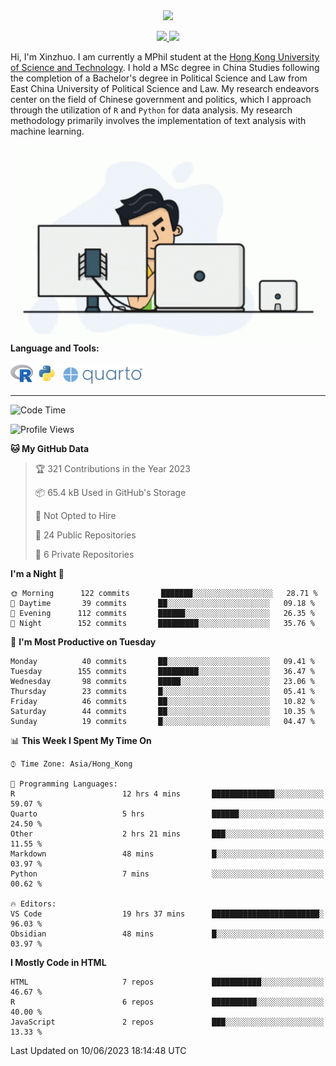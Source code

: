 <div align='center'>
<img src='https://readme-typing-svg.herokuapp.com?font=ubuntu&color=4d3900&center=true&lines=HKUST+Mphil+in+SOSC;Focus+on+China;Code+for+PoliSci'/>
</div>

<p align='center'>
 <a href='https://www.linkedin.com/in/xinzhuo-huang-5161011ba/' target='_blank'>
        <img src='https://img.shields.io/badge/linkedin%20-%230077B5.svg?&style=for-the-badge&logo=linkedin&logoColor=white'/>
    </a>
 <a href='https://twitter.com/HsinchoH' target='_blank'>
        <img src='https://img.shields.io/badge/Twitter-1DA1F2?style=for-the-badge&logo=twitter&logoColor=white'/>
    </a>
    </p>
    
Hi, I'm Xinzhuo. I am currently a MPhil student at the [Hong Kong University of Science and Technology](https://sosc.hkust.edu.hk/node/613). I hold a MSc degree in China Studies following the completion of a Bachelor's degree in Political Science and Law from East China University of Political Science and Law. My research endeavors center on the field of Chinese government and politics, which I approach through the utilization of `R` and `Python` for data analysis. My research methodology primarily involves the implementation of text analysis with machine learning.




<img align='right' src="https://github.com/xinzhuohkust/xinzhuohkust/blob/main/programmer.gif" width="590">



**Language and Tools:**  

<code><img height="36" src="https://raw.githubusercontent.com/github/explore/80688e429a7d4ef2fca1e82350fe8e3517d3494d/topics/r/r.png"></code>
<code><img height="36" src="https://raw.githubusercontent.com/github/explore/80688e429a7d4ef2fca1e82350fe8e3517d3494d/topics/python/python.png"></code>
<code><img height="32" src="https://github.com/quarto-dev/quarto-r/blob/main/man/figures/quarto.png"></code>

---
<!--START_SECTION:waka-->
![Code Time](http://img.shields.io/badge/Code%20Time-599%20hrs%2022%20mins-blue)

![Profile Views](http://img.shields.io/badge/Profile%20Views-6-blue)

**🐱 My GitHub Data** 

> 🏆 321 Contributions in the Year 2023
 > 
> 📦 65.4 kB Used in GitHub's Storage 
 > 
> 🚫 Not Opted to Hire
 > 
> 📜 24 Public Repositories 
 > 
> 🔑 6 Private Repositories  
 > 
**I'm a Night 🦉** 

```text
🌞 Morning      122 commits       ███████░░░░░░░░░░░░░░░░░░   28.71 % 
🌆 Daytime       39 commits       ██░░░░░░░░░░░░░░░░░░░░░░░   09.18 % 
🌃 Evening      112 commits       ██████░░░░░░░░░░░░░░░░░░░   26.35 % 
🌙 Night        152 commits       █████████░░░░░░░░░░░░░░░░   35.76 % 

```
📅 **I'm Most Productive on Tuesday** 

```text
Monday          40 commits       ██░░░░░░░░░░░░░░░░░░░░░░░   09.41 % 
Tuesday        155 commits       █████████░░░░░░░░░░░░░░░░   36.47 % 
Wednesday       98 commits       █████░░░░░░░░░░░░░░░░░░░░   23.06 % 
Thursday        23 commits       █░░░░░░░░░░░░░░░░░░░░░░░░   05.41 % 
Friday          46 commits       ██░░░░░░░░░░░░░░░░░░░░░░░   10.82 % 
Saturday        44 commits       ██░░░░░░░░░░░░░░░░░░░░░░░   10.35 % 
Sunday          19 commits       █░░░░░░░░░░░░░░░░░░░░░░░░   04.47 % 

```


📊 **This Week I Spent My Time On** 

```text
⌚︎ Time Zone: Asia/Hong_Kong

💬 Programming Languages: 
R                        12 hrs 4 mins       ██████████████░░░░░░░░░░░   59.07 % 
Quarto                   5 hrs               ██████░░░░░░░░░░░░░░░░░░░   24.50 % 
Other                    2 hrs 21 mins       ███░░░░░░░░░░░░░░░░░░░░░░   11.55 % 
Markdown                 48 mins             █░░░░░░░░░░░░░░░░░░░░░░░░   03.97 % 
Python                   7 mins              ░░░░░░░░░░░░░░░░░░░░░░░░░   00.62 % 

🔥 Editors: 
VS Code                  19 hrs 37 mins      ████████████████████████░   96.03 % 
Obsidian                 48 mins             █░░░░░░░░░░░░░░░░░░░░░░░░   03.97 % 

```

**I Mostly Code in HTML** 

```text
HTML                     7 repos             ███████████░░░░░░░░░░░░░░   46.67 % 
R                        6 repos             ██████████░░░░░░░░░░░░░░░   40.00 % 
JavaScript               2 repos             ███░░░░░░░░░░░░░░░░░░░░░░   13.33 % 

```



 Last Updated on 10/06/2023 18:14:48 UTC
<!--END_SECTION:waka-->
    
    
    
    
    
    
    
    
